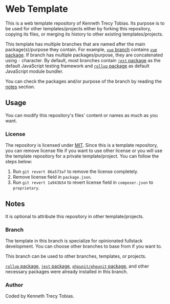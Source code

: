# Web Template
This is a web template repository of Kenneth Trecy Tobias. Its purpose is to be used for other
templates/projects either by forking this repository, copying its files, or merging its history to
other existing templates/projects.

This template has multiple branches that are named after the main package(s)/purpose they contain.
For example, [`vue` branch] contains [`vue` package]. If branch has multiple packages/purpose, they
are concatenated using `-` character. By default, most branches contain [`jest` package] as the
default JavaScript testing framework and [`rollup` package] as default JavaScript module bundler.

You can check the packages and/or purpose of the branch by reading the [notes] section.

<!--
The `origin` section may be used to indicate where the project (that is using this template) came from.

## Origin
The repository was based from [`master`] branch of [Web Template].

The template is specialize for fullstack development.

-->

## Usage
You can modify this repository's files' content or names as much as you want.

### License
The repository is licensed under [MIT]. Since this is a template repository, you can remove
license file if you want to use other license or you will use the template repository for a private
template/project. You can follow the steps below:
1. Run `git revert 86a573af` to remove the license completely.
2. Remove license field in `package.json`.
2. Run `git revert 1a943b54` to revert license field in `composer.json` to `proprietary`.

## Notes
It is optional to attribute this repository in other template/projects.

### Branch
The template in this branch is specialize for opinionated fullstack development. You can choose
other branches to base from if you want to.

This branch can be used to other branches, templates, or projects.

[`rollup` package], [`jest` package], [`phpunit/phpunit` package], and other necessary packages were
already installed in this branch.

### Author
Coded by Kenneth Trecy Tobias.

<!--

[`master`]: https://github.com/KennethTrecy/web_template/
[Web Template]: https://github.com/KennethTrecy/web_template/

-->

[notes]: #notes
[`vue` branch]: https://github.com/KennethTrecy/web_template/tree/vue
[`vue` package]: https://www.npmjs.com/package/vue
[`rollup` package]: https://www.npmjs.com/package/rollup
[`jest` package]: https://www.npmjs.com/package/jest
[`phpunit/phpunit` package]: https://packagist.org/packages/phpunit/phpunit
[MIT]: https://github.com/KennethTrecy/web_template/blob/master/LICENSE
